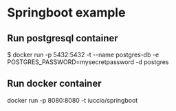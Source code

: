 # Springboot example
## Run postgresql container
$ docker run -p 5432:5432 -t --name postgres-db -e POSTGRES_PASSWORD=mysecretpassword -d postgres
## Run docker container
docker run -p 8080:8080 -t iuccio/springboot